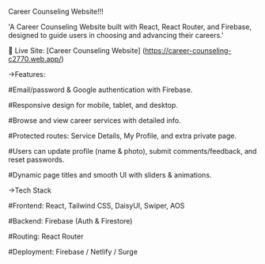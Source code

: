 Career Counseling Website!!!

'A Career Counseling Website built with React, React Router, and Firebase, designed to guide users in choosing and advancing their careers.'

🔗 Live Site: [Career Counseling Website] (https://career-counseling-c2770.web.app/)

->Features:

#Email/password & Google authentication with Firebase.

#Responsive design for mobile, tablet, and desktop.

#Browse and view career services with detailed info.

#Protected routes: Service Details, My Profile, and extra private page.

#Users can update profile (name & photo), submit comments/feedback, and reset passwords.

#Dynamic page titles and smooth UI with sliders & animations.

->Tech Stack

#Frontend: React, Tailwind CSS, DaisyUI, Swiper, AOS

#Backend: Firebase (Auth & Firestore)

#Routing: React Router

#Deployment: Firebase / Netlify / Surge